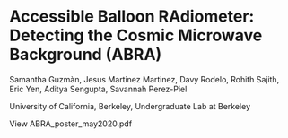 # Accessible Balloon RAdiometer: Detecting the Cosmic Microwave Background (ABRA)
Samantha Guzmàn, Jesus Martinez Martinez, Davy Rodelo, Rohith Sajith, Eric Yen, Aditya Sengupta, Savannah Perez-Piel

University of California, Berkeley, Undergraduate Lab at Berkeley

View ABRA_poster_may2020.pdf
